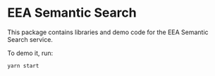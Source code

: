 # EEA Semantic Search

This package contains libraries and demo code for the EEA Semantic Search
service.

To demo it, run:

```
yarn start
```
